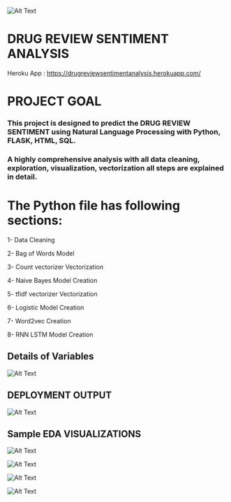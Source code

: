 ![Alt Text](https://github.com/DheerajKumar97/Drug-review-sentiment-Analysis--Flask-Deployment-Heroku/blob/master/DRA%20Snapshots/drug%20review.jpg)

# DRUG REVIEW SENTIMENT ANALYSIS

Heroku App : https://drugreviewsentimentanalysis.herokuapp.com/

# PROJECT GOAL

### This project is designed to predict the DRUG REVIEW SENTIMENT using Natural Language Processing with Python, FLASK, HTML, SQL.

### A highly comprehensive analysis with all data cleaning, exploration, visualization, vectorization all steps are explained in detail.

# The Python file has following sections:

1- Data Cleaning

2- Bag of Words Model

3- Count vectorizer Vectorization

4- Naive Bayes Model Creation

5- tfidf vectorizer Vectorization

6- Logistic Model Creation

7- Word2vec Creation

8- RNN LSTM Model Creation

##  Details of Variables

![Alt Text](https://github.com/DheerajKumar97/Drug-review-sentiment-Analysis--Flask-Deployment-Heroku/blob/master/DRA%20Snapshots/variable%20details.jpg)

## DEPLOYMENT OUTPUT

![Alt Text](https://github.com/DheerajKumar97/Drug-review-sentiment-Analysis--Flask-Deployment-Heroku/blob/master/DRA%20Snapshots/Screenshot%20(117).png)

## Sample EDA VISUALIZATIONS

![Alt Text](https://github.com/DheerajKumar97/Drug-review-sentiment-Analysis--Flask-Deployment-Heroku/blob/master/DRA%20Snapshots/bar%201.jpg)

![Alt Text](https://github.com/DheerajKumar97/Drug-review-sentiment-Analysis--Flask-Deployment-Heroku/blob/master/DRA%20Snapshots/bar%202.jpg)

![Alt Text](https://github.com/DheerajKumar97/Drug-review-sentiment-Analysis--Flask-Deployment-Heroku/blob/master/DRA%20Snapshots/bar%203.jpg)

![Alt Text](https://github.com/DheerajKumar97/Drug-review-sentiment-Analysis--Flask-Deployment-Heroku/blob/master/DRA%20Snapshots/bar%204.jpg)



